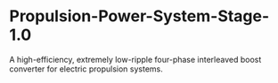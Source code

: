 # Propulsion-Power-System-Stage-1.0
A high-efficiency, extremely low-ripple four-phase interleaved boost converter for electric propulsion systems.
